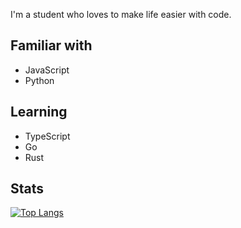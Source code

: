 I'm a student who loves to make life easier with code.

## Familiar with
- JavaScript
- Python

## Learning
- TypeScript
- Go
- Rust

## Stats
[![Top Langs](https://github-readme-stats.vercel.app/api/top-langs/?username=spicyzboss&layout=compact&langs_count=10)](https://github.com/anuraghazra/github-readme-stats)
